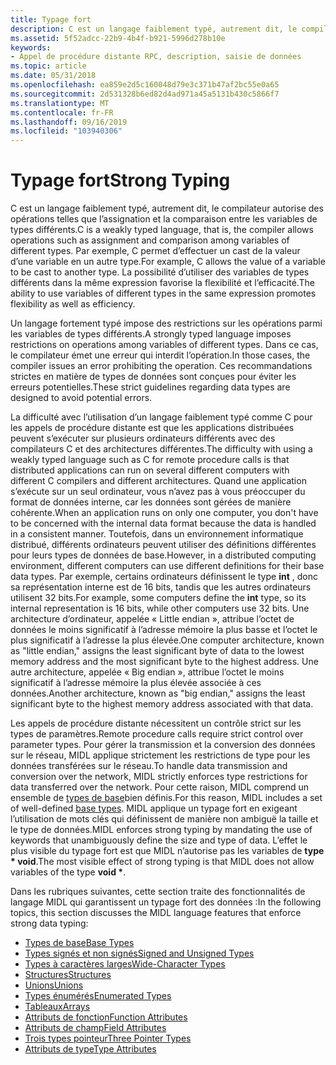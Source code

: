 ```yaml
---
title: Typage fort
description: C est un langage faiblement typé, autrement dit, le compilateur autorise des opérations telles que l’assignation et la comparaison entre les variables de types différents.
ms.assetid: 5f52adcc-22b9-4b4f-b921-5996d278b10e
keywords:
- Appel de procédure distante RPC, description, saisie de données
ms.topic: article
ms.date: 05/31/2018
ms.openlocfilehash: ea859e2d5c160048d79e3c371b47af2bc55e0a65
ms.sourcegitcommit: 2d531328b6ed82d4ad971a45a5131b430c5866f7
ms.translationtype: MT
ms.contentlocale: fr-FR
ms.lasthandoff: 09/16/2019
ms.locfileid: "103940306"
---
```

# <a name="strong-typing"></a><span data-ttu-id="18145-104">Typage fort</span><span class="sxs-lookup"><span data-stu-id="18145-104">Strong Typing</span></span>

<span data-ttu-id="18145-105">C est un langage faiblement typé, autrement dit, le compilateur autorise des opérations telles que l’assignation et la comparaison entre les variables de types différents.</span><span class="sxs-lookup"><span data-stu-id="18145-105">C is a weakly typed language, that is, the compiler allows operations such as assignment and comparison among variables of different types.</span></span> <span data-ttu-id="18145-106">Par exemple, C permet d’effectuer un cast de la valeur d’une variable en un autre type.</span><span class="sxs-lookup"><span data-stu-id="18145-106">For example, C allows the value of a variable to be cast to another type.</span></span> <span data-ttu-id="18145-107">La possibilité d’utiliser des variables de types différents dans la même expression favorise la flexibilité et l’efficacité.</span><span class="sxs-lookup"><span data-stu-id="18145-107">The ability to use variables of different types in the same expression promotes flexibility as well as efficiency.</span></span>

<span data-ttu-id="18145-108">Un langage fortement typé impose des restrictions sur les opérations parmi les variables de types différents.</span><span class="sxs-lookup"><span data-stu-id="18145-108">A strongly typed language imposes restrictions on operations among variables of different types.</span></span> <span data-ttu-id="18145-109">Dans ce cas, le compilateur émet une erreur qui interdit l’opération.</span><span class="sxs-lookup"><span data-stu-id="18145-109">In those cases, the compiler issues an error prohibiting the operation.</span></span> <span data-ttu-id="18145-110">Ces recommandations strictes en matière de types de données sont conçues pour éviter les erreurs potentielles.</span><span class="sxs-lookup"><span data-stu-id="18145-110">These strict guidelines regarding data types are designed to avoid potential errors.</span></span>

<span data-ttu-id="18145-111">La difficulté avec l’utilisation d’un langage faiblement typé comme C pour les appels de procédure distante est que les applications distribuées peuvent s’exécuter sur plusieurs ordinateurs différents avec des compilateurs C et des architectures différentes.</span><span class="sxs-lookup"><span data-stu-id="18145-111">The difficulty with using a weakly typed language such as C for remote procedure calls is that distributed applications can run on several different computers with different C compilers and different architectures.</span></span> <span data-ttu-id="18145-112">Quand une application s’exécute sur un seul ordinateur, vous n’avez pas à vous préoccuper du format de données interne, car les données sont gérées de manière cohérente.</span><span class="sxs-lookup"><span data-stu-id="18145-112">When an application runs on only one computer, you don't have to be concerned with the internal data format because the data is handled in a consistent manner.</span></span> <span data-ttu-id="18145-113">Toutefois, dans un environnement informatique distribué, différents ordinateurs peuvent utiliser des définitions différentes pour leurs types de données de base.</span><span class="sxs-lookup"><span data-stu-id="18145-113">However, in a distributed computing environment, different computers can use different definitions for their base data types.</span></span> <span data-ttu-id="18145-114">Par exemple, certains ordinateurs définissent le type **int** , donc sa représentation interne est de 16 bits, tandis que les autres ordinateurs utilisent 32 bits.</span><span class="sxs-lookup"><span data-stu-id="18145-114">For example, some computers define the **int** type, so its internal representation is 16 bits, while other computers use 32 bits.</span></span> <span data-ttu-id="18145-115">Une architecture d’ordinateur, appelée « Little endian », attribue l’octet de données le moins significatif à l’adresse mémoire la plus basse et l’octet le plus significatif à l’adresse la plus élevée.</span><span class="sxs-lookup"><span data-stu-id="18145-115">One computer architecture, known as "little endian," assigns the least significant byte of data to the lowest memory address and the most significant byte to the highest address.</span></span> <span data-ttu-id="18145-116">Une autre architecture, appelée « Big endian », attribue l’octet le moins significatif à l’adresse mémoire la plus élevée associée à ces données.</span><span class="sxs-lookup"><span data-stu-id="18145-116">Another architecture, known as "big endian," assigns the least significant byte to the highest memory address associated with that data.</span></span>

<span data-ttu-id="18145-117">Les appels de procédure distante nécessitent un contrôle strict sur les types de paramètres.</span><span class="sxs-lookup"><span data-stu-id="18145-117">Remote procedure calls require strict control over parameter types.</span></span> <span data-ttu-id="18145-118">Pour gérer la transmission et la conversion des données sur le réseau, MIDL applique strictement les restrictions de type pour les données transférées sur le réseau.</span><span class="sxs-lookup"><span data-stu-id="18145-118">To handle data transmission and conversion over the network, MIDL strictly enforces type restrictions for data transferred over the network.</span></span> <span data-ttu-id="18145-119">Pour cette raison, MIDL comprend un ensemble de [types de base](base-types.md)bien définis.</span><span class="sxs-lookup"><span data-stu-id="18145-119">For this reason, MIDL includes a set of well-defined [base types](base-types.md).</span></span> <span data-ttu-id="18145-120">MIDL applique un typage fort en exigeant l’utilisation de mots clés qui définissent de manière non ambiguë la taille et le type de données.</span><span class="sxs-lookup"><span data-stu-id="18145-120">MIDL enforces strong typing by mandating the use of keywords that unambiguously define the size and type of data.</span></span> <span data-ttu-id="18145-121">L’effet le plus visible du typage fort est que MIDL n’autorise pas les variables de **type \* void**.</span><span class="sxs-lookup"><span data-stu-id="18145-121">The most visible effect of strong typing is that MIDL does not allow variables of the type **void \***.</span></span>

<span data-ttu-id="18145-122">Dans les rubriques suivantes, cette section traite des fonctionnalités de langage MIDL qui garantissent un typage fort des données :</span><span class="sxs-lookup"><span data-stu-id="18145-122">In the following topics, this section discusses the MIDL language features that enforce strong data typing:</span></span>

-   [<span data-ttu-id="18145-123">Types de base</span><span class="sxs-lookup"><span data-stu-id="18145-123">Base Types</span></span>](base-types.md)
-   [<span data-ttu-id="18145-124">Types signés et non signés</span><span class="sxs-lookup"><span data-stu-id="18145-124">Signed and Unsigned Types</span></span>](signed-and-unsigned-types.md)
-   [<span data-ttu-id="18145-125">Types à caractères larges</span><span class="sxs-lookup"><span data-stu-id="18145-125">Wide-Character Types</span></span>](wide-character-types.md)
-   [<span data-ttu-id="18145-126">Structures</span><span class="sxs-lookup"><span data-stu-id="18145-126">Structures</span></span>](structures.md)
-   [<span data-ttu-id="18145-127">Unions</span><span class="sxs-lookup"><span data-stu-id="18145-127">Unions</span></span>](unions.md)
-   [<span data-ttu-id="18145-128">Types énumérés</span><span class="sxs-lookup"><span data-stu-id="18145-128">Enumerated Types</span></span>](enumerated-types.md)
-   [<span data-ttu-id="18145-129">Tableaux</span><span class="sxs-lookup"><span data-stu-id="18145-129">Arrays</span></span>](arrays.md)
-   [<span data-ttu-id="18145-130">Attributs de fonction</span><span class="sxs-lookup"><span data-stu-id="18145-130">Function Attributes</span></span>](function-attributes.md)
-   [<span data-ttu-id="18145-131">Attributs de champ</span><span class="sxs-lookup"><span data-stu-id="18145-131">Field Attributes</span></span>](field-attributes.md)
-   [<span data-ttu-id="18145-132">Trois types pointeur</span><span class="sxs-lookup"><span data-stu-id="18145-132">Three Pointer Types</span></span>](three-pointer-types.md)
-   [<span data-ttu-id="18145-133">Attributs de type</span><span class="sxs-lookup"><span data-stu-id="18145-133">Type Attributes</span></span>](type-attributes.md)

 

 





